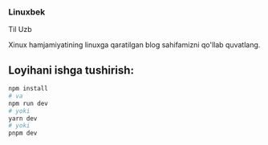 ### Linuxbek

<p> Til Uzb</p>

<p> Xinux hamjamiyatining linuxga qaratilgan blog sahifamizni qo'llab quvatlang.</p>

## Loyihani ishga tushirish:

```bash
npm install
# va
npm run dev
# yoki
yarn dev
# yoki
pnpm dev
```


